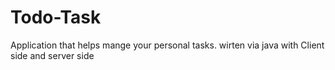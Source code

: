 # Todo-Task
Application that helps mange your personal tasks. wirten via java with Client side and server side
